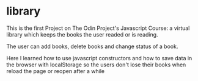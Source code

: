 # library
This is the first Project on The Odin Project's Javascript Course: a virtual library which keeps the books the user readed or is reading.

The user can add books, delete books and change status of a book.

Here I learned how to use javascript constructors and how to save data in the browser with localStorage so the users don't lose their books when reload the page or reopen after a while